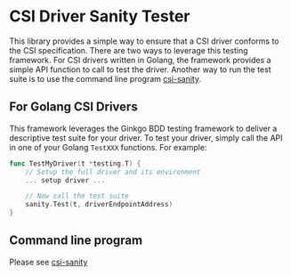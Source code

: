 # CSI Driver Sanity Tester

This library provides a simple way to ensure that a CSI driver conforms to
the CSI specification. There are two ways to leverage this testing framework.
For CSI drivers written in Golang, the framework provides a simple API function
to call to test the driver. Another way to run the test suite is to use the
command line program [csi-sanity](https://github.com/kubernetes-csi/csi-test/tree/master/cmd/csi-sanity).

## For Golang CSI Drivers
This framework leverages the Ginkgo BDD testing framework to deliver a descriptive
test suite for your driver. To test your driver, simply call the API in one of your
Golang `TestXXX` functions. For example:

```go
func TestMyDriver(t *testing.T) {
    // Setup the full driver and its environment
    ... setup driver ...

    // Now call the test suite
    sanity.Test(t, driverEndpointAddress)
}
```

## Command line program
Please see [csi-sanity](https://github.com/kubernetes-csi/csi-test/tree/master/cmd/csi-sanity)
